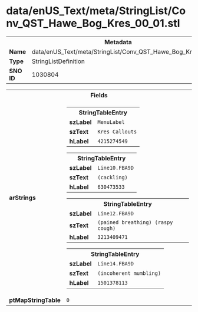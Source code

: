 <h1>data/enUS_Text/meta/StringList/Conv_QST_Hawe_Bog_Kres_00_01.stl</h1><table><tr><th colspan="100%">Metadata</th></tr><tr><td><b>Name</b></td><td>data/enUS_Text/meta/StringList/Conv_QST_Hawe_Bog_Kres_00_01.stl</td></tr><tr><td><b>Type</b></td><td>StringListDefinition</td></tr><tr><td><b>SNO ID</b></td><td>1030804</td></tr></table>

<table><tr><th colspan="100%">Fields</th></tr><tr><td><b>arStrings</b></td><td><table><tr><th colspan="100%">StringTableEntry</th></tr><tr><td><b>szLabel</b></td><td><code>MenuLabel</code></td></tr><tr><td><b>szText</b></td><td><code>Kres Callouts</code></td></tr><tr><td><b>hLabel</b></td><td><code>4215274549</code></td></tr></table>


<table><tr><th colspan="100%">StringTableEntry</th></tr><tr><td><b>szLabel</b></td><td><code>Line10.FBA9D</code></td></tr><tr><td><b>szText</b></td><td><code>(cackling)</code></td></tr><tr><td><b>hLabel</b></td><td><code>630473533</code></td></tr></table>


<table><tr><th colspan="100%">StringTableEntry</th></tr><tr><td><b>szLabel</b></td><td><code>Line12.FBA9D</code></td></tr><tr><td><b>szText</b></td><td><code>(pained breathing) (raspy cough)</code></td></tr><tr><td><b>hLabel</b></td><td><code>3213409471</code></td></tr></table>


<table><tr><th colspan="100%">StringTableEntry</th></tr><tr><td><b>szLabel</b></td><td><code>Line14.FBA9D</code></td></tr><tr><td><b>szText</b></td><td><code>(incoherent mumbling)</code></td></tr><tr><td><b>hLabel</b></td><td><code>1501378113</code></td></tr></table>


</td></tr><tr><td><b>ptMapStringTable</b></td><td><code>0</code></td></tr></table>


